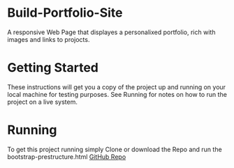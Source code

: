 # Build-Portfolio-Site
A responsive Web Page that displayes a personalixed portfolio, rich with images and links to projocts.

# Getting Started

These instructions will get you a copy of the project up and running on your local machine for testing purposes. See Running for notes on how to run the project on a live system.

# Running

To get this project running simply Clone or download the Repo and run the bootstrap-prestructure.html
[GitHub Repo](https://github.com/FatmaMagdy/Build-Portfolio-Site.git)
